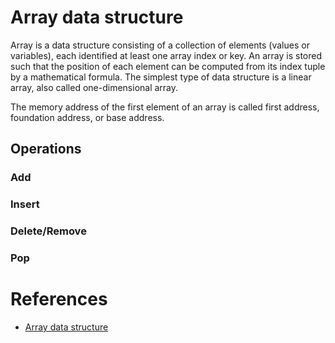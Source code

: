 # Array data structure

Array is a data structure consisting of a collection of elements (values or variables), each identified at least one
array index or key. An array is stored such that the position of each element can be computed from its index tuple by a
mathematical formula. The simplest type of data structure is a linear array, also called one-dimensional array.

The memory address of the first element of an array is called first address, foundation address, or base address.

## Operations

### Add

### Insert

### Delete/Remove

### Pop

# References

- [Array data structure](https://en.wikipedia.org/wiki/Array_data_structure)